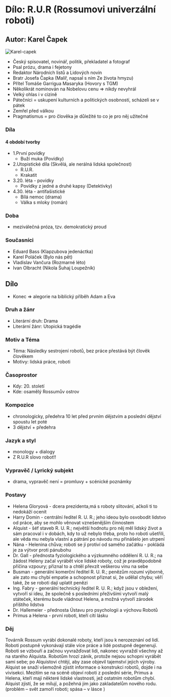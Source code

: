 # Dílo: R.U.R (Rossumovi univerzální roboti)
## Autor: Karel Čapek
![Karel-capek](https://github.com/marvalkrystof/Jecna-Maturita-2023/assets/84131825/816c4ef8-3db8-4390-b20b-819d1c81417e)

- Český spisovatel, novinář, politik, překladatel a fotograf
- Psal prózu, drama i fejetony
- Redaktor Národních listů a Lidových novin
- Bratr Josefa Čapka (Malíř, napsal s ním Ze života hmyzu)
- Přítel Tomáše Garrigua Masaryka (Hovory s TGM)
- Několikrát nominován na Nobelovu cenu => nikdy nevyhrál
- Velký ohlas i v cizině
- Pátečníci = uskupení kulturních a politických osobností, scházeli se v pátek
- Zemřel před válkou
- Pragmatismus = pro člověka je důležité to co je pro něj užitečné 

### Díla
#### 4 období tvorby 
- 1.První povídky
  - Buží muka (Povídky)
- 2.Utopistické díla (Skvělá, ale nerálná lidská společnost)
  - R.U.R.
  - Krakatit
- 3.20. léta - povídky
  - Povídky z jedné a druhé kapsy (Detektivky)
- 4.30. léta - antifašistické
  - Bílá nemoc (drama)
  - Válka s mloky (román)
  

### Doba 
- meziválečná próza, tzv. demokratický proud

### Současníci
- Eduard Bass (Klapzubova jedenáctka)
- Karel Poláček (Bylo nás pět)
- Vladislav Vančura (Rozmarné léto)
- Ivan Olbracht (Nikola Šuhaj Loupežník)
## Dílo
- Konec => alegorie na biblický příběh Adam a Eva

### Druh a žánr
- Literární druh: Drama
- Literární žánr: Utopická tragédie
### Motiv a Téma
- Téma: Následky sestrojení robotů, bez práce přestává být člověk člověkem
- Motivy: lidská práce, roboti
### Časoprostor
- Kdy: 20. století
- Kde: osamělý Rossumův ostrov
### Kompozice
- chronologicky, předehra 10 let před prvním dějstvím a poslední dějství spoustu let poté
- 3 dějství + předehra

### Jazyk a styl
- monology + dialogy
- Z R.U.R slovo robot!!

### Vypravěč / Lyrický subjekt
- drama, vypravěč není = promluvy + scénické poznámky

### Postavy
- Helena Gloryová - dcera prezidenta,má s roboty slitování, ačkoli ti to nedokáží ocenit
- Harry Domin - centrální ředitel R. U. R.; jeho ideou bylo osvobodit lidstvo od práce, aby se mohlo věnovat vznešenějším činnostem
- Alquist - šéf staveb R. U. R.; největší hodnotu pro něj měl lidský život a sám pracoval i v dobách, kdy to už nebylo třeba, proto ho roboti ušetřili, ale věda mu nebyla vlastní a pátrání po návodu mu přinášelo jen utrpení
- Nána - Helenina chůva; roboti se jí protiví od samého začátku - pokládá je za výtvor proti pánubohu
- Dr. Gall - přednosta fyziologického a výzkumného oddělení R. U. R.; na žádost Heleny začal vyrábět více lidské roboty, což je pravděpodobně příčina vzpoury; přiznal to a chtěl převzít veškerou vinu na sebe
- Busman - generální komerční ředitel R. U. R.;  penězům rozumí výborně, ale zato mu chybí empatie a schopnost přiznat si, že udělal chybu; věří také, že se roboti dají uplatit penězi
- Ing. Fabry - generální technický ředitel R. U. R.; když jsou v obležení, vytvoří si ideu, že společně s posledními přeživšími vytvoří malý státeček, kterému bude vládnout Helena, a možná vytvoří zárodek příštího lidstva
- Dr. Hallemeier - přednosta Ústavu pro psychologii a výchovu Robotů
- Primus a Helena - první roboti, kteří cítí lásku

### Děj
Továrník Rossum vyrábí dokonalé roboty, kteří jsou k nerozeznání od lidí. Roboti postupně vykonávají stále více práce a lidé postupně degenerují. Roboti se vzbouří a začnou vyvražďovat lidi, nakonec vyvraždí všechny až na starého Alquista. Robotům hrozí zánik, protože nejsou schopni vyrábět sami sebe; po Alquistovi chtějí, aby zase objevil tajemství jejich výroby. Alquist se snaží všemožně zjistit informace o konstrukci robotů, dojde i na vivisekci. Mezitím se na scéně objeví roboti z poslední série, Primus a Helena, kteří mají některé lidské vlastnosti, jež ostatním robotům chybí. Alquist zjistí, že se milují, a požehná jim jako zakladatelům nového rodu. (problém – svět zamoří roboti; spása – v lásce )
